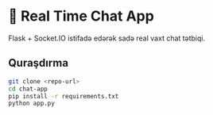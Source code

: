 # 💬 Real Time Chat App

Flask + Socket.IO istifadə edərək sadə real vaxt chat tətbiqi.

## Quraşdırma
```bash
git clone <repo-url>
cd chat-app
pip install -r requirements.txt
python app.py
